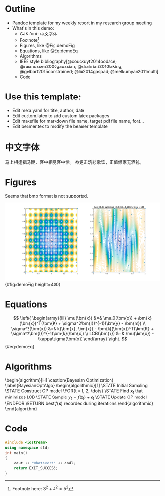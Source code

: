 # Outline

- Pandoc template for my weekly report in my research group meeting
- What's in this demo:
    - CJK font: 中文字体
    - Footnote[^1]
    - Figures, like @Fig:demoFig
    - Equations, like @Eq:demoEq
    - Algorithms
    - IEEE style bibliography[@couckuyt2014oodace; @rasmussen2006gaussian; @shahriari2016taking; @gelbart2015constrained; @liu2014gaspad; @melkumyan2011multi]
    - Code

[^1]: Footnote here: $3^2 + 4^2 = 5^2$

# Use this template:

- Edit meta.yaml for title, author, date
- Edit custom.latex to add custom latex packages
- Edit makefile for markdown file name, target pdf file name, font...
- Edit beamer.tex to modify the beamer template

# 中文字体

马上相逢揖马鞭，客中相见客中怜。
欲邀击筑悲歌饮，正值倾家无酒钱。

# Figures

Seems that bmp format is not supported.

![Ackley function](./img/ackley2.png){#fig:demoFig height=400}


# Equations

$$
\left\{
\begin{array}{lll}
\mu(\bm{x})      &=& \mu_0(\bm{x}) + \bm{k}(\bm{x})^T(\bm{K} + \sigma^2\bm{I})^{-1}(\bm{y} - \bm{m}) \\
\sigma^2(\bm{x}) &=& k(\bm{x}, \bm{x}) - \bm{k}(\bm{x})^T(\bm{K} + \sigma^2\bm{I})^{-1}\bm{k}(\bm{x}) \\
LCB(\bm{x})      &=& \mu(\bm{x}) - \kappa\sigma(\bm{x})
\end{array}
\right.
$${#eq:demoEq}

# Algorithms

\begin{algorithm}[H]
\caption{Bayesian Optimization}
\label{BayesianOptAlgo}
\begin{algorithmic}[1]
\STATE Initial Sampling
\STATE Construct GP model
\FOR{t = 1, 2, \dots}
\STATE Find $\bm{x}_t$ that minimizes LCB
\STATE Sample $y_t = f(\bm{x}_t) + \epsilon_t$
\STATE Update GP model
\ENDFOR
\RETURN best $f(\bm{x})$ recorded during iterations
\end{algorithmic}
\end{algorithm}

# Code


```cpp
#include <iostream>
using namespace std;
int main()
{
    cout << "Whatever!" << endl;
    return EXIT_SUCCESS;
}
```
